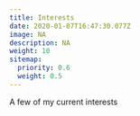 ```yaml
---
title: Interests
date: 2020-01-07T16:47:30.077Z
image: NA
description: NA
weight: 10
sitemap:
  priority: 0.6
  weight: 0.5
---
```

<!--

This page represents the landing page for "interests" section. It is also shown under the homepage header for "publications". It should be therefore relatively short and sweet.

\-->

A few of my current interests
